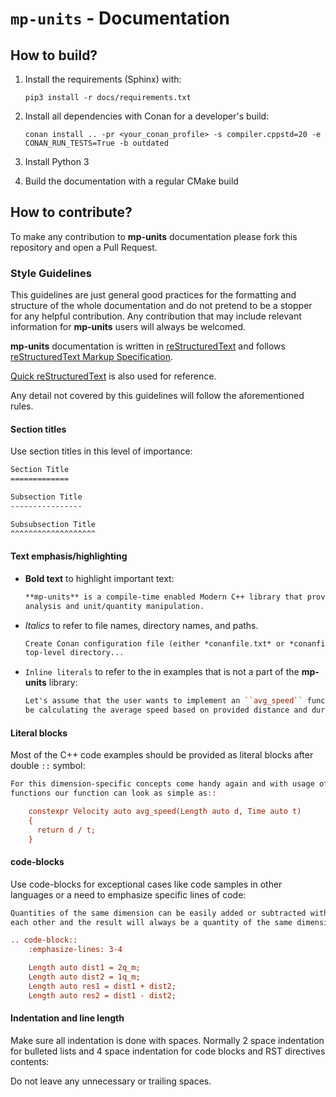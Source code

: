 # `mp-units` - Documentation

## How to build?

1. Install the requirements (Sphinx) with:

    ```shell
    pip3 install -r docs/requirements.txt
    ```

2. Install all dependencies with Conan for a developer's build:

    ```shell
    conan install .. -pr <your_conan_profile> -s compiler.cppstd=20 -e CONAN_RUN_TESTS=True -b outdated
    ```

3. Install Python 3
4. Build the documentation with a regular CMake build


## How to contribute?

To make any contribution to **mp-units** documentation please fork this repository and open
a Pull Request.

### Style Guidelines

This guidelines are just general good practices for the formatting and structure of the whole
documentation and do not pretend to be a stopper for any helpful contribution. Any contribution
that may include relevant information for **mp-units** users will always be welcomed.

**mp-units** documentation is written in [reStructuredText](http://docutils.sourceforge.net/rst.html)
and follows [reStructuredText Markup Specification](http://docutils.sourceforge.net/docs/ref/rst/restructuredtext.html).

[Quick reStructuredText](http://docutils.sourceforge.net/docs/user/rst/quickref.html) is also
used for reference.

Any detail not covered by this guidelines will follow the aforementioned rules.

#### Section titles

Use section titles in this level of importance:

```rst
Section Title
=============

Subsection Title
----------------

Subsubsection Title
^^^^^^^^^^^^^^^^^^^
```

#### Text emphasis/highlighting

- **Bold text** to highlight important text:

  ```rst
  **mp-units** is a compile-time enabled Modern C++ library that provides compile-time dimensional
  analysis and unit/quantity manipulation.
  ```

- *Italics* to refer to file names, directory names, and paths.

  ```rst
  Create Conan configuration file (either *conanfile.txt* or *conanfile.py*) in your project's
  top-level directory...
  ```

- ``Inline literals`` to refer to the in examples that is not a part of the **mp-units** library:

  ```rst
  Let's assume that the user wants to implement an ``avg_speed`` function that will
  be calculating the average speed based on provided distance and duration quantities.
  ```

#### Literal blocks

Most of the C++ code examples should be provided as literal blocks after double `::` symbol:

```rst
For this dimension-specific concepts come handy again and with usage of C++20 generic
functions our function can look as simple as::

    constexpr Velocity auto avg_speed(Length auto d, Time auto t)
    {
      return d / t;
    }
```

#### code-blocks

Use code-blocks for exceptional cases like code samples in other languages or a need
to emphasize specific lines of code:

```rst
Quantities of the same dimension can be easily added or subtracted with
each other and the result will always be a quantity of the same dimension:

.. code-block::
    :emphasize-lines: 3-4

    Length auto dist1 = 2q_m;
    Length auto dist2 = 1q_m;
    Length auto res1 = dist1 + dist2;
    Length auto res2 = dist1 - dist2;
```

#### Indentation and line length

Make sure all indentation is done with spaces. Normally 2 space indentation for bulleted lists
and 4 space indentation for code blocks and RST directives contents:

Do not leave any unnecessary or trailing spaces.
